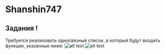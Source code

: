 # Shanshin747

## **Задания !**

 Требуется реализовать односвязный список ,в который будут входить функции, указанные ниже:
 ![alt text](https://pp.userapi.com/c846522/v846522958/1c4374/ICcnQ5XxKp4.jpg)
 ![alt text](https://pp.userapi.com/c846522/v846522958/1c437b/VyabgjfJCHQ.jpg)
 
